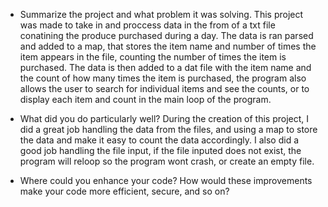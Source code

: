 * Summarize the project and what problem it was solving.
This project was made to take in and proccess data in the from of a txt file conatining the produce purchased during a day.
The data is ran parsed and added to a map, that stores the item name and number of times the item appears in the file, counting the number of times the item is purchased.
The data is then added to a dat file with the item name and the count of how many times the item is purchased, the program also allows the user to search for individual items and see the counts,
or to display each item and count in the main loop of the program.

* What did you do particularly well?
  During the creation of this project, I did a great job handling the data from the files, and using a map to store the data and make it easy to count the data accordingly. I also did a good job handling the file input,
  if the file inputed does not exist, the program will reloop so the program wont crash, or create an empty file.

* Where could you enhance your code? How would these improvements make your code more efficient, secure, and so on?
  
